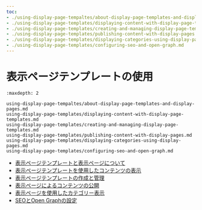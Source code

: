 ```yaml
---
toc:
- ./using-display-page-tempaltes/about-display-page-templates-and-display-pages.md
- ./using-display-page-templates/displaying-content-with-display-page-templates.md
- ./using-display-page-templates/creating-and-managing-display-page-templates.md
- ./using-display-page-templates/publishing-content-with-display-pages.md
- ./using-display-page-templates/displaying-categories-using-display-pages.md
- ./using-display-page-templates/configuring-seo-and-open-graph.md
---
```

# 表示ページテンプレートの使用

```{toctree}
:maxdepth: 2

using-display-page-tempaltes/about-display-page-templates-and-display-pages.md
using-display-page-templates/displaying-content-with-display-page-templates.md
using-display-page-templates/creating-and-managing-display-page-templates.md
using-display-page-templates/publishing-content-with-display-pages.md
using-display-page-templates/displaying-categories-using-display-pages.md
using-display-page-templates/configuring-seo-and-open-graph.md
```

* [表示ページテンプレートと表示ページについて](./using-display-page-templates/about-display-page-templates-and-display-pages.md)
* [表示ページテンプレートを使用したコンテンツの表示](./using-display-page-templates/displaying-content-with-display-page-templates.md)
* [表示ページテンプレートの作成と管理](./using-display-page-templates/creating-and-managing-display-page-templates.md)
* [表示ページによるコンテンツの公開](./using-display-page-templates/publishing-content-with-display-pages.md)
* [表示ページを使用したカテゴリー表示](./using-display-page-templates/displaying-categories-using-display-pages.md)
* [SEOとOpen Graphの設定](./using-display-page-templates/configuring-seo-and-open-graph.md)
